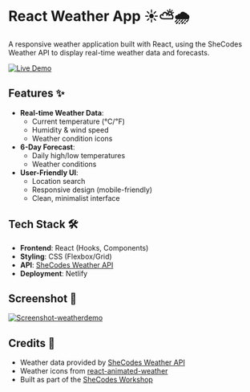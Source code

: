 # React Weather App ☀️⛅️🌧

A responsive weather application built with React, using the SheCodes Weather API to display real-time weather data and forecasts. 

[![Live Demo](https://img.shields.io/badge/demo-live-green?style=for-the-badge)](https://react-weather-somayyeh.netlify.app/)

## Features ✨
- **Real-time Weather Data**: 
  - Current temperature (℃/℉) 
  - Humidity & wind speed 
  - Weather condition icons
- **6-Day Forecast**: 
  - Daily high/low temperatures 
  - Weather conditions
- **User-Friendly UI**:
  - Location search 
  - Responsive design (mobile-friendly)
  - Clean, minimalist interface

## Tech Stack 🛠️
- **Frontend**: React (Hooks, Components)
- **Styling**: CSS (Flexbox/Grid)
- **API**: [SheCodes Weather API](https://www.shecodes.io/learn/apis)
- **Deployment**: Netlify

## Screenshot 📱
[![Screenshot-weatherdemo](https://github.com/user-attachments/assets/155bacd5-0d79-4c9b-8420-1e345cfeb443)](https://react-weather-somayyeh.netlify.app/)
 
## Credits 🙌  
- Weather data provided by [SheCodes Weather API](https://www.shecodes.io/learn/apis)  
- Weather icons from [react-animated-weather](https://divyanshu013.github.io/react-animated-weather/)  
- Built as part of the [SheCodes Workshop](https://www.shecodes.io/)  
